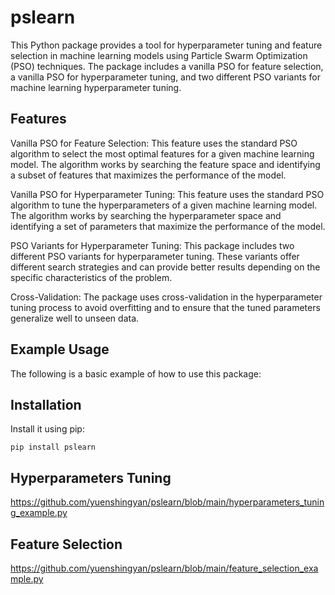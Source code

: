 # pslearn
This Python package provides a tool for hyperparameter tuning and feature selection in machine learning models using Particle Swarm Optimization (PSO) techniques. The package includes a vanilla PSO for feature selection, a vanilla PSO for hyperparameter tuning, and two different PSO variants for machine learning hyperparameter tuning.

## Features

Vanilla PSO for Feature Selection: This feature uses the standard PSO algorithm to select the most optimal features for a given machine learning model. The algorithm works by searching the feature space and identifying a subset of features that maximizes the performance of the model.

Vanilla PSO for Hyperparameter Tuning: This feature uses the standard PSO algorithm to tune the hyperparameters of a given machine learning model. The algorithm works by searching the hyperparameter space and identifying a set of parameters that maximize the performance of the model.

PSO Variants for Hyperparameter Tuning: This package includes two different PSO variants for hyperparameter tuning. These variants offer different search strategies and can provide better results depending on the specific characteristics of the problem.

Cross-Validation: The package uses cross-validation in the hyperparameter tuning process to avoid overfitting and to ensure that the tuned parameters generalize well to unseen data.

## Example Usage
The following is a basic example of how to use this package:


Installation
------------

Install it using pip:

    pip install pslearn

Hyperparameters Tuning
----------------

https://github.com/yuenshingyan/pslearn/blob/main/hyperparameters_tuning_example.py


Feature Selection
-------------------------

https://github.com/yuenshingyan/pslearn/blob/main/feature_selection_example.py
